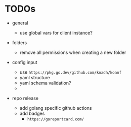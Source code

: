# TODOs

- general
    - use global vars for client instance?

- folders
    - remove all permissions when creating a new folder

- config input
    - use `https://pkg.go.dev/github.com/knadh/koanf`
    - yaml structure
    - yaml schema validation?
    - 

- repo release
    - add golang specific github actions
    - add badges
        - `https://goreportcard.com/`
